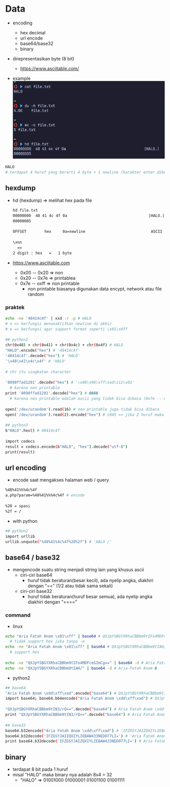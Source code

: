 # Data
- encoding
  - hex decimal
  - url encode
  - base64/base32
  - binary
- direpresentasikan byte (8 bit)
  - https://www.asciitable.com/

- example
![alt text](docs/images/image.png)
```bash
HALO
# terdapat 4 huruf yang berarti 4 byte + 1 newline (karakter enter dibelakang)
```
  
## hexdump
- hd (hexdump) => melihat hex pada file
  ```bash
  hd file.txt
  00000000  48 41 4c 4f 0a                                    |HALO.|
  00000005

  OFFSET        hex     0a=newline                             ASCII

  \xnn
    ==
  2 digit : hex   =   1 byte
  ```

- https://www.asciitable.com
  - 0x00 -- 0x20 => non
  - 0x20 -- 0x7e => printablea
  - 0x7e -- oxff => non printable
    - non printable biasanya digunakan data encypt, network atau file random

### praktek
```bash
echo -ne '48414c4f' | xxd -r -p # HALO
# n => berfungsi menonaktifkan newline di akhir
# e => berfungsi agar support format seperti \x01\x0ff

## python2
chr(0x48) + chr(0x41) + chr(0x4c) + chr(0x4f) # HALO
"HALO".encode("hex") # '48414c4f'
'48414c4f'.decode("hex") # 'HALO'
'\x48\x41\x4c\x4f' # 'HALO'

# chr itu singkatan character

'8090ffad1201'.decode("hex") # '\x80\x90\xff\xad\x12\x01'
  # karena non printable
print '8090ffad1201'.decode("hex") # ����
  # karena non printable adalah ascii yang tidak bisa dibaca (0x7e -- oxff)

open('/dev/urandom').read(16) # non printable juga tidak bisa dibaca
open('/dev/urandom').read(2).encode("hex") # c845 => jika 2 huruf maka jadi 4 hexdump

## python3
b"HALO".hex() # 48414c4f

import codecs
result = codecs.encode(b"HALO", "hex").decode("utf-8")
print(result)
```

## url encoding
- encode saat mengakses halaman web / query
```bash
%48%41%%%4c%4f
a.php?param=%48%41%%%4c%4f # encode

%20 = spasi
%2f = /
```

- with python
```bash
## python2
import urllib
urllib.unquote("%48%41%4c%4f%20%2f") # 'HALO /'
```

## base64 / base32
- mengencode suatu string menjadi string lain yang khusus ascii
  - ciri-ciri base64
    - huruf tidak beraturan(besar kecil), ada nyelip angka, diakhiri dengan "==" (1/2 atau tidak sama sekali)
  - ciri-ciri base32
    - huruf tidak beraturan(huruf besar semua), ada nyelip angka diakhiri dengan "===="

### command
- linux
```bash
echo "Aria Fatah Anom \x01\xff" | base64 # QXJpYSBGYXRhaCBBbm9tIFx4MDFceGZmCg==
  # tidak support hex jika tanpa -e
echo -ne "Aria Fatah Anom \x01\xff" | base64 # QXJpYSBGYXRhaCBBbm9tIAH/
  # support hex

echo -ne "QXJpYSBGYXRhaCBBbm9tIFx4MDFceGZmCg==" | base64 -d # Aria Fatah Anom \x01\xff
echo -ne "QXJpYSBGYXRhaCBBbm9tIAH/" | base64 -d # Aria Fatah Anom �
```

- python2
```bash
## base64
"Aria Fatah Anom \xdd\xff\xad".encode("base64") # QXJpYSBGYXRhaCBBbm9tIN3/rQ==\n
import base64; base64.b64encode("Aria Fatah Anom \xdd\xff\xad") # QXJpYSBGYXRhaCBBbm9tIN3/rQ==

"QXJpYSBGYXRhaCBBbm9tIN3/rQ==".decode("base64") # Aria Fatah Anom \xdd\xff\xad
print "QXJpYSBGYXRhaCBBbm9tIN3/rQ==".decode("base64") # Aria Fatah Anom ���

## base32
base64.b32encode("Aria Fatah Anom \xdd\xff\xad") # 'IFZGSYJAIZQXIYLIEBAW433NEDO77LI='
base64.b32decode('IFZGSYJAIZQXIYLIEBAW433NEDO77LI=') # 'Aria Fatah Anom \xdd\xff\xad'
print base64.b32decode('IFZGSYJAIZQXIYLIEBAW433NEDO77LI=') # Aria Fatah Anom ���
```

## binary
- terdapat 8 bit pada 1 huruf
- misal "HALO" maka binary nya adalah 8x4 = 32
  - "HALO" => 01001000 01000001 01001100 01001111